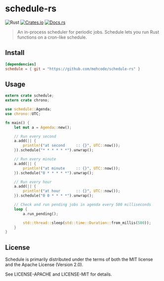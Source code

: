 # schedule-rs
![Rust](https://img.shields.io/badge/rust-nightly-red.svg)
[![Crates.io](https://img.shields.io/crates/d/schedule.svg)](https://crates.io/crates/schedule)
[![Docs.rs](https://docs.rs/schedule/badge.svg)](https://docs.rs/schedule)
> An in-process scheduler for periodic jobs. Schedule lets you run Rust functions on a cron-like schedule.

## Install

```toml
[dependencies]
schedule = { git = "https://github.com/mehcode/schedule-rs" }
```

## Usage

```rust
extern crate schedule;
extern crate chrono;

use schedule::Agenda;
use chrono::UTC;

fn main() {
    let mut a = Agenda::new();

    // Run every second
    a.add(|| {
        println!("at second     :: {}", UTC::now());
    }).schedule("* * * * * *").unwrap();

    // Run every minute
    a.add(|| {
        println!("at minute     :: {}", UTC::now());
    }).schedule("0 * * * * *").unwrap();

    // Run every hour
    a.add(|| {
        println!("at hour       :: {}", UTC::now());
    }).schedule("0 0 * * * *").unwrap();

    // Check and run pending jobs in agenda every 500 milliseconds
    loop {
        a.run_pending();

        std::thread::sleep(std::time::Duration::from_millis(500));
    }
}
```

## License

Schedule is primarily distributed under the terms of both the MIT license and the Apache License (Version 2.0).

See LICENSE-APACHE and LICENSE-MIT for details.
